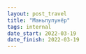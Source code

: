 ```yaml
---
layout: post_travel
title: "Маньпупунёр"
tags: internal
date_start: 2022-03-19
date_finish: 2022-03-19
---
```

